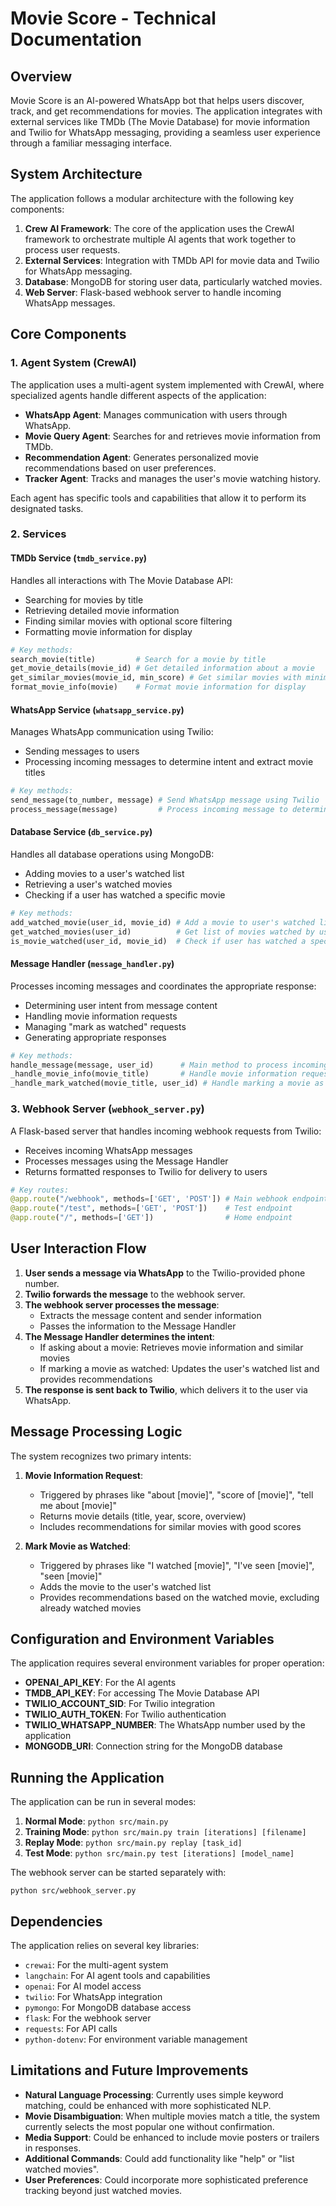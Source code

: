 # Movie Score - Technical Documentation

## Overview

Movie Score is an AI-powered WhatsApp bot that helps users discover, track, and get recommendations for movies. The application integrates with external services like TMDb (The Movie Database) for movie information and Twilio for WhatsApp messaging, providing a seamless user experience through a familiar messaging interface.

## System Architecture

The application follows a modular architecture with the following key components:

1. **Crew AI Framework**: The core of the application uses the CrewAI framework to orchestrate multiple AI agents that work together to process user requests.
2. **External Services**: Integration with TMDb API for movie data and Twilio for WhatsApp messaging.
3. **Database**: MongoDB for storing user data, particularly watched movies.
4. **Web Server**: Flask-based webhook server to handle incoming WhatsApp messages.

## Core Components

### 1. Agent System (CrewAI)

The application uses a multi-agent system implemented with CrewAI, where specialized agents handle different aspects of the application:

- **WhatsApp Agent**: Manages communication with users through WhatsApp.
- **Movie Query Agent**: Searches for and retrieves movie information from TMDb.
- **Recommendation Agent**: Generates personalized movie recommendations based on user preferences.
- **Tracker Agent**: Tracks and manages the user's movie watching history.

Each agent has specific tools and capabilities that allow it to perform its designated tasks.

### 2. Services

#### TMDb Service (`tmdb_service.py`)

Handles all interactions with The Movie Database API:
- Searching for movies by title
- Retrieving detailed movie information
- Finding similar movies with optional score filtering
- Formatting movie information for display

```python
# Key methods:
search_movie(title)         # Search for a movie by title
get_movie_details(movie_id) # Get detailed information about a movie
get_similar_movies(movie_id, min_score) # Get similar movies with minimum score
format_movie_info(movie)    # Format movie information for display
```

#### WhatsApp Service (`whatsapp_service.py`)

Manages WhatsApp communication using Twilio:
- Sending messages to users
- Processing incoming messages to determine intent and extract movie titles

```python
# Key methods:
send_message(to_number, message) # Send WhatsApp message using Twilio
process_message(message)         # Process incoming message to determine intent
```

#### Database Service (`db_service.py`)

Handles all database operations using MongoDB:
- Adding movies to a user's watched list
- Retrieving a user's watched movies
- Checking if a user has watched a specific movie

```python
# Key methods:
add_watched_movie(user_id, movie_id) # Add a movie to user's watched list
get_watched_movies(user_id)          # Get list of movies watched by user
is_movie_watched(user_id, movie_id)  # Check if user has watched a specific movie
```

#### Message Handler (`message_handler.py`)

Processes incoming messages and coordinates the appropriate response:
- Determining user intent from message content
- Handling movie information requests
- Managing "mark as watched" requests
- Generating appropriate responses

```python
# Key methods:
handle_message(message, user_id)      # Main method to process incoming messages
_handle_movie_info(movie_title)       # Handle movie information request
_handle_mark_watched(movie_title, user_id) # Handle marking a movie as watched
```

### 3. Webhook Server (`webhook_server.py`)

A Flask-based server that handles incoming webhook requests from Twilio:
- Receives incoming WhatsApp messages
- Processes messages using the Message Handler
- Returns formatted responses to Twilio for delivery to users

```python
# Key routes:
@app.route("/webhook", methods=['GET', 'POST']) # Main webhook endpoint
@app.route("/test", methods=['GET', 'POST'])    # Test endpoint
@app.route("/", methods=['GET'])                # Home endpoint
```

## User Interaction Flow

1. **User sends a message via WhatsApp** to the Twilio-provided phone number.
2. **Twilio forwards the message** to the webhook server.
3. **The webhook server processes the message**:
   - Extracts the message content and sender information
   - Passes the information to the Message Handler
4. **The Message Handler determines the intent**:
   - If asking about a movie: Retrieves movie information and similar movies
   - If marking a movie as watched: Updates the user's watched list and provides recommendations
5. **The response is sent back to Twilio**, which delivers it to the user via WhatsApp.

## Message Processing Logic

The system recognizes two primary intents:

1. **Movie Information Request**:
   - Triggered by phrases like "about [movie]", "score of [movie]", "tell me about [movie]"
   - Returns movie details (title, year, score, overview)
   - Includes recommendations for similar movies with good scores

2. **Mark Movie as Watched**:
   - Triggered by phrases like "I watched [movie]", "I've seen [movie]", "seen [movie]"
   - Adds the movie to the user's watched list
   - Provides recommendations based on the watched movie, excluding already watched movies

## Configuration and Environment Variables

The application requires several environment variables for proper operation:

- **OPENAI_API_KEY**: For the AI agents
- **TMDB_API_KEY**: For accessing The Movie Database API
- **TWILIO_ACCOUNT_SID**: For Twilio integration
- **TWILIO_AUTH_TOKEN**: For Twilio authentication
- **TWILIO_WHATSAPP_NUMBER**: The WhatsApp number used by the application
- **MONGODB_URI**: Connection string for the MongoDB database

## Running the Application

The application can be run in several modes:

1. **Normal Mode**: `python src/main.py`
2. **Training Mode**: `python src/main.py train [iterations] [filename]`
3. **Replay Mode**: `python src/main.py replay [task_id]`
4. **Test Mode**: `python src/main.py test [iterations] [model_name]`

The webhook server can be started separately with:
```
python src/webhook_server.py
```

## Dependencies

The application relies on several key libraries:
- `crewai`: For the multi-agent system
- `langchain`: For AI agent tools and capabilities
- `openai`: For AI model access
- `twilio`: For WhatsApp integration
- `pymongo`: For MongoDB database access
- `flask`: For the webhook server
- `requests`: For API calls
- `python-dotenv`: For environment variable management

## Limitations and Future Improvements

- **Natural Language Processing**: Currently uses simple keyword matching, could be enhanced with more sophisticated NLP.
- **Movie Disambiguation**: When multiple movies match a title, the system currently selects the most popular one without confirmation.
- **Media Support**: Could be enhanced to include movie posters or trailers in responses.
- **Additional Commands**: Could add functionality like "help" or "list watched movies".
- **User Preferences**: Could incorporate more sophisticated preference tracking beyond just watched movies. 
